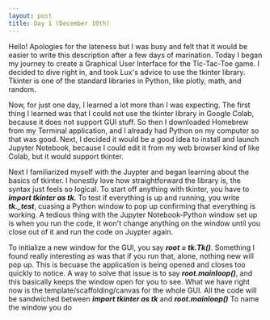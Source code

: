```yaml
---
layout: post
title: Day 1 (December 10th)
---
```

  Hello! Apologies for the lateness but I was busy and felt that it would be easier to write this description after a few days of marination. Today I began my journey to create a Graphical User Interface for the Tic-Tac-Toe game. I decided to dive right in, and took Lux's advice to use the tkinter library. Tkinter is one of the standard libraries in Python, like plotly, math, and random. 

  Now, for just one day, I learned a lot more than I was expecting. The first thing I learned was that I could not use the tkinter library in Google Colab, because it does not support GUI stuff. So then I downloaded Homebrew from my Terminal application, and I already had Python on my computer so that was good. Next, I decided it would be a good idea to install and launch Jupyter Notebook, because I could edit it from my web browser kind of like Colab, but it would support tkinter. 
  
  Next I familiarized myself with the Juypter and began learning about the basics of tkinter. I honestly love how straightforward the library is, the syntax just feels so logical. To start off anything with tkinter, you have to ***import tkinter as tk***. To test if everything is up and running, you write ***tk._test***, cuasing a Python window to pop up confirming that everything is working. A tedious thing with the Jupyter Notebook-Python window set up is when you run the code, it won't change anything on the window until you close out of it and run the code on Juypter again.  
  
  To initialize a new window for the GUI, you say ***root = tk.Tk()***. Something I found really interesting as was that if you run that, alone, nothing new will pop up. This is becuase the application is being opened and closes too quickly to notice. A way to solve that issue is to say ***root.mainloop()***, and this basically keeps the window open for you to see. What we have right now is the template/scaffolding/canvas for the whole GUI. All the code will be sandwiched between ***import tkinter as tk*** and ***root.mainloop()*** 
  To name the window you do 

